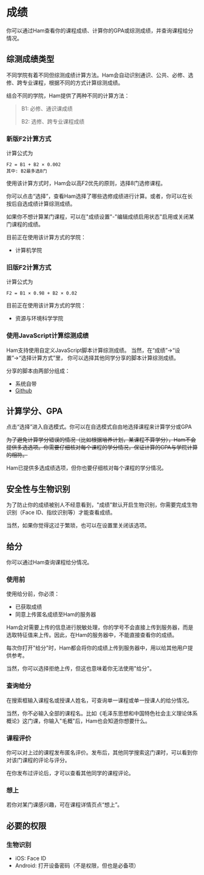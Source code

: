 # 成绩
你可以通过Ham查看你的课程成绩、计算你的GPA或综测成绩，并查询课程给分情况。

## 综测成绩类型
不同学院有着不同但综测成绩计算方法。Ham会自动识别通识、公共、必修、选修、跨专业课程，根据不同的方式计算综测成绩。

结合不同的学院，Ham提供了两种不同的计算方法：
> B1: 必修、通识课成绩
> 
> B2: 选修、跨专业课程成绩

### 新版F2计算方式
计算公式为
```
F2 = B1 + B2 × 0.002
其中: B2最多选8门
```
使用该计算方式时，Ham会以高F2优先的原则，选择8门选修课程。

你可以点击“选择”，查看Ham选择了哪些选修成绩进行计算。或者，你可以在长按后自选成绩计算综测成绩。

如果你不想计算某门课程，可以在"成绩设置"-"编辑成绩启用状态"启用或关闭某门课程的成绩。

目前正在使用该计算方式的学院：
- 计算机学院

### 旧版F2计算方式
计算公式为
```
F2 = B1 × 0.98 + B2 × 0.02
```
目前正在使用该计算方式的学院：
- 资源与环境科学学院

### 使用JavaScript计算综测成绩
Ham支持使用自定义JavaScript脚本计算综测成绩。 当然，在“成绩”→“设置”→“选择计算方式”里， 你可以选择其他同学分享的脚本计算综测成绩。

分享的脚本由两部分组成：

- 系统自带
- [Github](https://github.com/whu-ham/ScoreCalculator)



## 计算学分、GPA
点击“选择”进入自选模式。你可以在自选模式自由地选择课程来计算学分或GPA

~~为了避免计算学分错误的情况（比如根据培养计划，某课程不算学分），Ham不会提供多选选项。你需要仔细核对每个课程的学分情况，保证计算的GPA与学院计算的相符。~~

Ham已提供多选成绩选项，但你也要仔细核对每个课程的学分情况。

## 安全性与生物识别
为了防止你的成绩被别人不经意看到，"成绩"默认开启生物识别，你需要完成生物识别（Face ID、指纹识别等）才能查看成绩。

当然，如果你觉得这过于繁琐，也可以在设置里关闭该选项。

## 给分
你可以通过Ham查询课程给分情况。

### 使用前
使用给分前，你必须：
- 已获取成绩
- 同意上传匿名成绩至Ham的服务器

Ham会对需要上传的信息进行脱敏处理，你的学号不会直接上传到服务器，而是选取特征值来上传。因此，在Ham的服务器中，不能直接查看你的成绩。

每次你打开"给分"时，Ham都会将你的成绩上传到服务器中，用以给其他用户提供参考。

当然，你可以选择拒绝上传，但这也意味着你无法使用"给分"。

### 查询给分
在搜索框输入课程名或授课人姓名，可查询单一课程或单一授课人的给分情况。

当然，你不必输入全部的课程名。比如《毛泽东思想和中国特色社会主义理论体系概论》这门课，你输入"毛概"后，Ham也会知道你想要什么。

### 课程评价

你可以对上过的课程发布匿名评价。发布后，其他同学搜索这门课时，可以看到你对该门课程的评论与评分。

在你发布过评论后，才可以查看其他同学的课程评论。

### 想上

若你对某门课感兴趣，可在课程详情页点“想上”。

## 必要的权限
### 生物识别
- iOS: Face ID
- Android: 打开设备密码（不是权限，但也是必备项）


